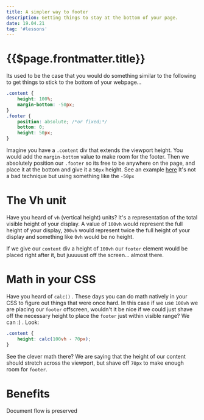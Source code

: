 ```yaml
---
title: A simpler way to footer
description: Getting things to stay at the bottom of your page.
date: 19.04.21
tag: '#lessons'
---
```


# {{$page.frontmatter.title}}

<Badge :text="$page.frontmatter.date" />
<Badge :text="$page.frontmatter.tag" />
<Tweet />

Its used to be the case that you would do something similar to the following to get things to stick to the bottom of your webpage...

```css
.content {
	height: 100%;
	margin-bottom: -50px;
}
.footer {
	position: absolute; /*or fixed;*/
	bottom: 0;
	height: 50px;
}
```

Imagine you have a `.content` div that extends the viewport height. You would add the `margin-bottom` value to make room for the footer. Then we absolutely position our `.footer` so its free to be anywhere on the page, and place it at the bottom and give it a `50px` height. See an example [here](https://codepen.io/_zan0/pen/JVBjqK) It's not a bad technique but using something like the `-50px`

# The Vh unit

Have you heard of `vh` (vertical height) units? It's a representation of the total visible height of your display. A value of `100vh` would represent the full height of your display, `200vh` would represent twice the full height of your display and something like `0vh` would be no height.

If we give our `content` div a height of `100vh` our `footer` element would be placed right after it, but juuuuust off the screen... almost there.

# Math in your CSS

Have you heard of `calc()` . These days you can do math natively in your CSS to figure out things that were once hard. In this case if we use `100vh` we are placing our `footer` offscreen, wouldn't it be nice if we could just shave off the necessary height to place the `footer` just within visible range? We can :) . Look:

```css
.content {
	height: calc(100vh - 70px);
}
```

See the clever math there? We are saying that the height of our content should stretch across the viewport, but shave off `70px` to make enough room for `footer`.

# Benefits

Document flow is preserved
